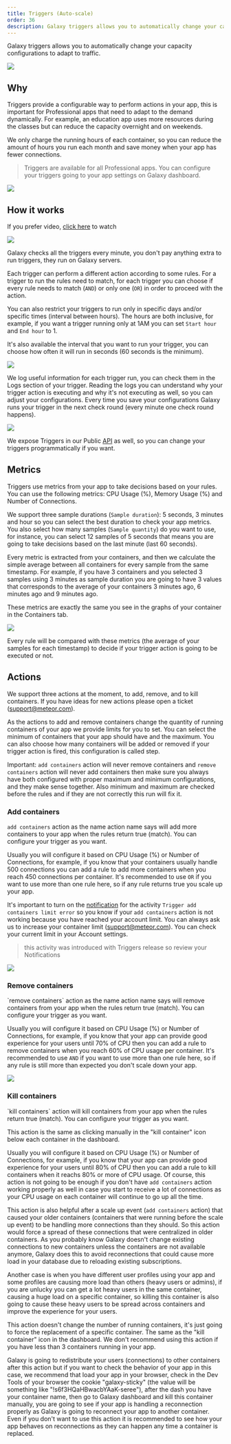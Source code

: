 ```yaml
---
title: Triggers (Auto-scale)
order: 36
description: Galaxy triggers allows you to automatically change your capacity configurations to adapt to traffic. 
---
```


Galaxy triggers allows you to automatically change your capacity configurations to adapt to traffic.

<img src="/images/triggers-00.png" />

<h2 id="endpoint">Why</h2>

Triggers provide a configurable way to perform actions in your app, this is important for Professional apps that need to adapt to the demand dynamically. For example, an education app uses more resources during the classes but can reduce the capacity overnight and on weekends.

We only charge the running hours of each container, so you can reduce the amount of hours you run each month and save money when your app has fewer connections.

> Triggers are available for all Professional apps. You can configure your triggers going to your app settings on Galaxy dashboard.

<img src="/images/triggers-02.png" />

<h2 id="how-it-works">How it works</h2>

If you prefer video, [click here](https://www.youtube.com/watch?v=rwLoviLzG6s) to watch

[<img src="/images/triggers-07.png" />](https://www.youtube.com/watch?v=rwLoviLzG6s)

Galaxy checks all the triggers every minute, you don't pay anything extra to run triggers, they run on Galaxy servers.

Each trigger can perform a different action according to some rules. For a trigger to run the rules need to match, for each trigger you can choose if every rule needs to match (`AND`) or only one (`OR`) in order to proceed with the action. 

You can also restrict your triggers to run only in specific days and/or specific times (interval between hours). The hours are both inclusive, for example, if you want a trigger running only at 1AM you can set `Start hour` and `End hour` to 1.

It's also available the interval that you want to run your trigger, you can choose how often it will run in seconds (60 seconds is the minimum).

<img src="/images/triggers-01.png" />

We log useful information for each trigger run, you can check them in the Logs section of your trigger. Reading the logs you can understand why your trigger action is executing and why it's not executing as well, so you can adjust your configurations. Every time you save your configurations Galaxy runs your trigger in the next check round (every minute one check round happens).

<img src="/images/triggers-03.png" />

We expose Triggers in our Public [API](./api.html) as well, so you can change your triggers programmatically if you want.

<h2 id="metrics">Metrics</h2>

Triggers use metrics from your app to take decisions based on your rules. You can use the following metrics: CPU Usage (%), Memory Usage (%) and Number of Connections.

We support three sample durations (`Sample duration`): 5 seconds, 3 minutes and hour so you can select the best duration to check your app metrics. You also select how many samples (`Sample quantity`) do you want to use, for instance, you can select 12 samples of 5 seconds that means you are going to take decisions based on the last minute (last 60 seconds).

Every metric is extracted from your containers, and then we calculate the simple average between all containers for every sample from the same timestamp. For example, if you have 3 containers and you selected 3 samples using 3 minutes as sample duration you are going to have 3 values that corresponds to the average of your containers 3 minutes ago, 6 minutes ago and 9 minutes ago.

These metrics are exactly the same you see in the graphs of your container in the Containers tab.

<img src="/images/triggers-06.png" />

Every rule will be compared with these metrics (the average of your samples for each timestamp) to decide if your trigger action is going to be executed or not.

<h2 id="actions">Actions</h2>

We support three actions at the moment, to add, remove, and to kill containers. If you have ideas for new actions please open a ticket (support@meteor.com).

As the actions to add and remove containers change the quantity of running containers of your app we provide limits for you to set. You can select the minimum of containers that your app should have and the maximum. You can also choose how many containers will be added or removed if your trigger action is fired, this configuration is called step.

Important: `add containers` action will never remove containers and `remove containers` action will never add containers then make sure you always have both configured with proper maximum and minimum configurations, and they make sense together. Also minimum and maximum are checked before the rules and if they are not correctly this run will fix it.

<h3 id="add">Add containers</h3>

`add containers` action as the name action name says will add more containers to your app when the rules return true (match). You can configure your trigger as you want.

Usually you will configure it based on CPU Usage (%) or Number of Connections, for example, if you know that your containers usually handle 500 connections you can add a rule to add more containers when you reach 450 connections per container. It's recommended to use `OR` if you want to use more than one rule here, so if any rule returns true you scale up your app.

It's important to turn on the [notification](./notifications.html) for the activity `Trigger add containers limit error` so you know if your `add containers` action is not working because you have reached your account limit. You can always ask us to increase your container limit (support@meteor.com). You can check your current limit in your Account settings. 

> this activity was introduced with Triggers release so review your Notifications

<img src="/images/triggers-05.png" />

<h3 id="remove">Remove containers</h3>
`remove containers` action as the name action name says will remove containers from your app when the rules return true (match). You can configure your trigger as you want.

Usually you will configure it based on CPU Usage (%) or Number of Connections, for example, if you know that your app can provide good experience for your users until 70% of CPU then you can add a rule to remove containers when you reach 60% of CPU usage per container. It's recommended to use `AND` if you want to use more than one rule here, so if any rule is still more than expected you don't scale down your app.

<img src="/images/triggers-04.png" />

<h3 id="remove">Kill containers</h3>
`kill containers` action will kill containers from your app when the rules return true (match). You can configure your trigger as you want.

This action is the same as clicking manually in the "kill container" icon below each container in the dashboard.

Usually you will configure it based on CPU Usage (%) or Number of Connections, for example, if you know that your app can provide good experience for your users until 80% of CPU then you can add a rule to kill containers when it reachs 80% or more of CPU usage. Of course, this action is not going to be enough if you don't have `add containers` action working properly as well in case you start to receive a lot of connections as your CPU usage on each container will continue to go up all the time.

This action is also helpful after a scale up event (`add containers` action) that caused your older containers (containers that were running before the scale up event) to be handling more connections than they should. So this action would force a spread of these connections that were centralized in older containers. As you probably know Galaxy doesn't change existing connections to new containers unless the containers are not available anymore, Galaxy does this to avoid reconnections that could cause more load in your database due to reloading existing subscriptions. 

Another case is when you have different user profiles using your app and some profiles are causing more load than others (heavy users or admins), if you are unlucky you can get a lot heavy users in the same container, causing a huge load on a specific container, so killing this container is also going to cause these heavy users to be spread across containers and improve the experience for your users.

This action doesn't change the number of running containers, it's just going to force the replacement of a specific container. The same as the "kill container" icon in the dashboard. We don't recommend using this action if you have less than 3 containers running in your app.

Galaxy is going to redistribute your users (connections) to other containers after this action but if you want to check the behavior of your app in this case, we recommend that load your app in your browser, check in the Dev Tools of your browser the cookie "galaxy-sticky" (the value will be something like "!s6f3HQaHBwacbYAaK-seree"), after the dash you have your container name, then go to Galaxy dashboard and kill this container manually, you are going to see if your app is handling a reconnection properly as Galaxy is going to reconnect your app to another container. Even if you don't want to use this action it is recommended to see how your app behaves on reconnections as they can happen any time a container is replaced.
